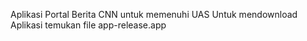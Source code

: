 Aplikasi Portal Berita CNN untuk memenuhi UAS
Untuk mendownload Aplikasi temukan file app-release.app
